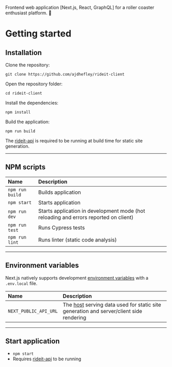 Frontend web application [Next.js, React, GraphQL] for a roller coaster enthusiast platform. :roller_coaster:

# Getting started

## Installation

Clone the repository:

    git clone https://github.com/ajdhefley/rideit-client

Open the repository folder:

    cd rideit-client
    
Install the dependencies:
    
    npm install

Build the application:
    
    npm run build

The [rideit-api](https://github.com/ajdhefley/rideit-api) is required to be running at build time for static site generation.
    
----------

## NPM scripts

| Name | Description |
| :--- | :--- |
| `npm run build` | Builds application |
| `npm start` | Starts application |
| `npm run dev` | Starts application in development mode (hot reloading and errors reported on client) |
| `npm run test` | Runs Cypress tests |
| `npm run lint` | Runs linter (static code analysis) |

----------

## Environment variables

Next.js natively supports development [environment variables](https://nextjs.org/docs/basic-features/environment-variables) with a `.env.local` file.

| Name | Description |
| :--- | :--- |
| `NEXT_PUBLIC_API_URL` | The [host](https://github.com/ajdhefley/rideit-api) serving data used for static site generation and server/client side rendering |

----------

## Start application

- `npm start`
- Requires [rideit-api](https://github.com/ajdhefley/rideit-api) to be running
